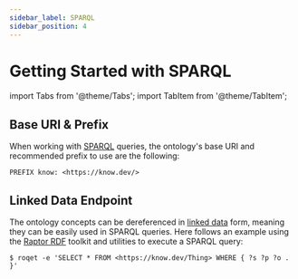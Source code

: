 ```yaml
---
sidebar_label: SPARQL
sidebar_position: 4
---
```


# Getting Started with SPARQL

import Tabs from '@theme/Tabs';
import TabItem from '@theme/TabItem';

## Base URI & Prefix

When working with [SPARQL] queries, the ontology's base URI and recommended
prefix to use are the following:

<Tabs>
<TabItem value="sparql" label="SPARQL">

```sparql
PREFIX know: <https://know.dev/>
```

</TabItem>
</Tabs>

## Linked Data Endpoint

The ontology concepts can be dereferenced in [linked data] form, meaning
they can be easily used in SPARQL queries. Here follows an example using
the [Raptor RDF] toolkit and utilities to execute a SPARQL query:

<Tabs>
<TabItem value="roqet" label="roqet">

```console
$ roqet -e 'SELECT * FROM <https://know.dev/Thing> WHERE { ?s ?p ?o . }'
```

</TabItem>
</Tabs>

[linked data]: https://en.wikipedia.org/wiki/Linked_data
[Raptor RDF]: https://librdf.org/raptor/
[SPARQL]: https://en.wikipedia.org/wiki/SPARQL
